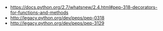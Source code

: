 
* https://docs.python.org/2.7/whatsnew/2.4.html#pep-318-decorators-for-functions-and-methods
* http://legacy.python.org/dev/peps/pep-0318
* http://legacy.python.org/dev/peps/pep-3129
